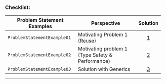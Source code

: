 ### Checklist:


| **Problem Statement Examples** | **Perspective**                                  | **Solution**                                                                                                                                                                         |
|--------------------------------|--------------------------------------------------|--------------------------------------------------------------------------------------------------------------------------------------------------------------------------------------|
| `ProblemStatementExample01`    | Motivating Problem 1 (Reuse)                     | <center>[1](https://github.com/souzafcharles/Complete-Java-Object-Oriented-Programming-and-Projects/blob/master/Section_O15_Generics_Set_and_Map/ProblemStatementExample01)</center> |
| `ProblemStatementExample02`    | Motivating problem 1 (Type Safety & Performance) | <center>[2](https://github.com/souzafcharles/Complete-Java-Object-Oriented-Programming-and-Projects/blob/master/Section_O15_Generics_Set_and_Map/ProblemStatementExample02)</center> |
| `ProblemStatementExample03`    | Solution with Generics                           | <center>[3](https://github.com/souzafcharles/Complete-Java-Object-Oriented-Programming-and-Projects/blob/master/Section_O15_Generics_Set_and_Map/ProblemStatementExample03)</center> |

****
